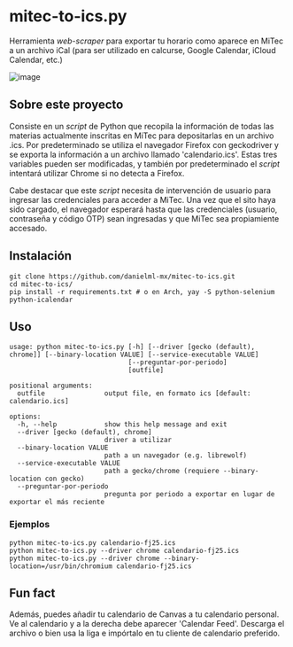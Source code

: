 # mitec-to-ics.py
Herramienta *web-scraper* para exportar tu horario como aparece en MiTec a un archivo iCal (para ser utilizado en calcurse, Google Calendar, iCloud Calendar, etc.) 

![image](https://github.com/user-attachments/assets/38ee6965-3c64-4a51-a160-477215ecd11b)

## Sobre este proyecto
Consiste en un *script* de Python que recopila la información de todas las materias actualmente inscritas en MiTec para depositarlas en un archivo .ics. Por predeterminado se utiliza el navegador Firefox con geckodriver y se exporta la información a un archivo llamado 'calendario.ics'. Estas tres variables pueden ser modificadas, y también por predeterminado el *script* intentará utilizar Chrome si no detecta a Firefox. 

Cabe destacar que este *script* necesita de intervención de usuario para ingresar las credenciales para acceder a MiTec. Una vez que el sito haya sido cargado, el navegador esperará hasta que las credenciales (usuario, contraseña y código OTP) sean ingresadas y que MiTec sea propiamiente accesado.

## Instalación
```
git clone https://github.com/danielml-mx/mitec-to-ics.git
cd mitec-to-ics/
pip install -r requirements.txt # o en Arch, yay -S python-selenium python-icalendar
```

## Uso
```
usage: python mitec-to-ics.py [-h] [--driver [gecko (default), chrome]] [--binary-location VALUE] [--service-executable VALUE]
                              [--preguntar-por-periodo]
                              [outfile]

positional arguments:
  outfile               output file, en formato ics [default: calendario.ics]

options:
  -h, --help            show this help message and exit
  --driver [gecko (default), chrome]
                        driver a utilizar
  --binary-location VALUE
                        path a un navegador (e.g. librewolf)
  --service-executable VALUE
                        path a gecko/chrome (requiere --binary-location con gecko)
  --preguntar-por-periodo
                        pregunta por periodo a exportar en lugar de exportar el más reciente
```

### Ejemplos
```
python mitec-to-ics.py calendario-fj25.ics 
python mitec-to-ics.py --driver chrome calendario-fj25.ics
python mitec-to-ics.py --driver chrome --binary-location=/usr/bin/chromium calendario-fj25.ics
```

## Fun fact
Además, puedes añadir tu calendario de Canvas a tu calendario personal. Ve al calendario y a la derecha debe aparecer 'Calendar Feed'. Descarga el archivo o bien usa la liga e impórtalo en tu cliente de calendario preferido.
